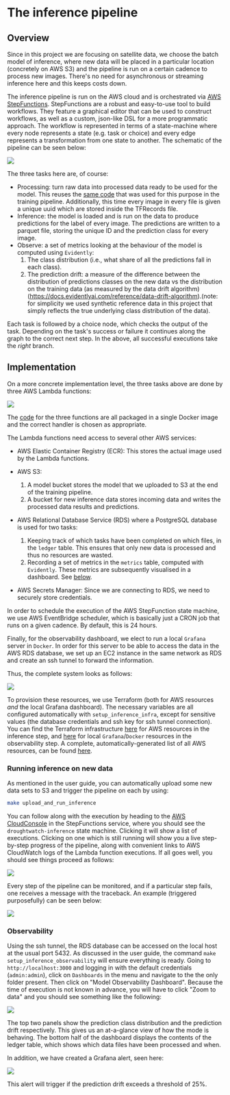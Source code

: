 # The inference pipeline
## Overview
Since in this project we are focusing on satellite data, we choose the batch model of inference, where new data will be placed in a particular location (concretely on AWS S3) and the pipeline is run on a certain cadence to process new images. There's no need for asynchronous or streaming inference here and this keeps costs down.

The inference pipeline is run on the AWS cloud and is orchestrated via [AWS StepFunctions](https://aws.amazon.com/step-functions/). StepFunctions are a robust and easy-to-use tool to build workflows. They feature a graphical editor that can be used to construct workflows, as well as a custom, json-like DSL for a more programmatic approach. The workflow is represented in terms of a state-machine where every node represents a state (e.g. task or choice) and every edge represents a transformation from one state to another. The schematic of the pipeline can be seen below:

![](./imgs/state_machine.png)

The three tasks here are, of course:

- Processing: turn raw data into processed data ready to be used for the model. This reuses the [same code](https://github.com/SergeiOssokine/droughtwatch_capstone/blob/main/training/airflow/includes/parse_data.py) that was used for this purpose in the training pipeline. Additionally, this time every image in every file is given a unique uuid which are stored inside the TFRecords  file.
- Inference: the model is loaded and is run on the data to produce predictions for the label of every image. The predictions are written to a parquet file, storing the unique ID and the prediction class for every image.
- Observe: a set of metrics looking at the behaviour of the model is computed using `Evidently`:
    1. The class distribution (i.e., what share of all the predictions fall in each class).
    2. The prediction drift: a measure of the difference between the distribution of predictions classes on the new data vs the distribution on the training data (as measured by the data drift algorithm)(https://docs.evidentlyai.com/reference/data-drift-algorithm).(note: for simplicity we used synthetic reference data in this project that simply reflects the true underlying class distribution of the data).


Each task is followed by a choice node, which checks the output of the task. Depending on the task's success or failure it continues along the graph to the correct next step. In the above, all successful executions take the _right_ branch.

## Implementation
On a more concrete implementation level, the three tasks above are done by three AWS Lambda functions:

![](./imgs/state_machine_impl.png)

The [code](https://github.com/SergeiOssokine/droughtwatch_capstone/tree/main/inference/setup) for the three functions are all packaged in a single Docker image and the correct handler is chosen as appropriate.

The Lambda functions need access to several other AWS services:

- AWS Elastic Container Registry (ECR): This stores the actual image used by the Lambda functions.
- AWS S3:

    1. A model bucket stores the model that we uploaded to S3 at the end of the training pipeline.
    2. A bucket for new inference data stores incoming data and writes the processed data results and predictions.

- AWS Relational Database Service (RDS) where a PostgreSQL database is used for two tasks:

    1. Keeping track of which tasks have been completed on which files, in the `ledger` table. This ensures that only new data is processed and thus no resources are wasted.
    2. Recording a set of metrics in the `metrics` table, computed with `Evidently`. These metrics are subsequently visualised in a dashboard. See [below](#observability).

- AWS Secrets Manager: Since we are connecting to RDS, we need to securely store credentials.

In order to schedule the execution of the AWS StepFunction state machine, we use AWS EventBridge scheduler, which is basically just a CRON job that runs on a given cadence. By default, this is 24 hours.

Finally, for the observability dashboard, we elect to run a local `Grafana` server in `Docker`. In order for this server to be able to access the data in the AWS RDS database, we set up an EC2 instance in the same network as RDS and create an ssh tunnel to forward the information.

Thus, the complete system looks as follows:

![](./imgs/architecture.svg)


To provision these resources, we use Terraform (both for AWS resources _and_ the local Grafana dashboard). The necessary variables are all configured automatically with `setup_inference_infra`, except for sensitive values (the database credentials and ssh key for ssh tunnel connection). You can find the Terraform infrastructure [here](https://github.com/SergeiOssokine/droughtwatch_capstone/tree/main/inference/setup/tf) for AWS resources in the inference step, and [here](https://github.com/SergeiOssokine/droughtwatch_capstone/tree/main/inference/observability/tf) for local `Grafana`/`Docker` resources in the observability step. A complete, automatically-generated list of all AWS resources, can be found [here](tf_aws.md).



### Running inference on new data
As mentioned in the user guide, you can automatically upload some new data sets to S3 and trigger the pipeline on each by using:

```bash
make upload_and_run_inference
```
You can follow along with the execution by heading to the [AWS CloudConsole](https://console.aws.amazon.com/states/home) in the StepFunctions service, where you should see the `droughtwatch-inference` state machine. Clicking it will show a list of executions. Clicking on one which is still running will show you a live step-by-step progress of the pipeline, along with convenient links to AWS CloudWatch logs of the Lambda function executions. If all goes well, you should see things proceed as follows:

![](./imgs/statemachine.gif)

Every step of the pipeline can be monitored, and if a particular step fails, one receives a message with the traceback. An example (triggered purposefully) can be seen below:

![](./imgs/inference_fail.png)



### Observability
Using the ssh tunnel, the RDS database can be accessed on the local host at the usual port 5432. As discussed in the user guide, the command `make setup_inference_observability` will ensure everything is ready. Going to `http://localhost:3000` and logging in with the default credentials (`admin:admin`), click on `Dashboards` in the menu and navigate to the the only folder present. Then click on "Model Observability Dashboard". Because the time of execution is not known in advance, you will have to click "Zoom to data" and you should see something like the following:

![](./imgs/grafana_dashboard.png)

The top two panels show the prediction class distribution and the prediction drift respectively. This gives us an at-a-glance view of how the mode is behaving. The bottom half of the dashboard displays the contents of the ledger table, which shows which data files have been processed and when.

In addition, we have created a Grafana alert, seen here:

![](./imgs/grafana_alert.png)

This alert will trigger if the prediction drift exceeds a threshold of 25%.
